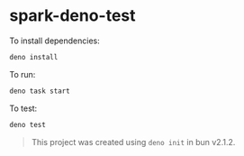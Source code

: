 # spark-deno-test

To install dependencies:

```bash
deno install
```

To run:

```bash
deno task start
```

To test:

```bash
deno test
```

> This project was created using `deno init` in bun v2.1.2.
